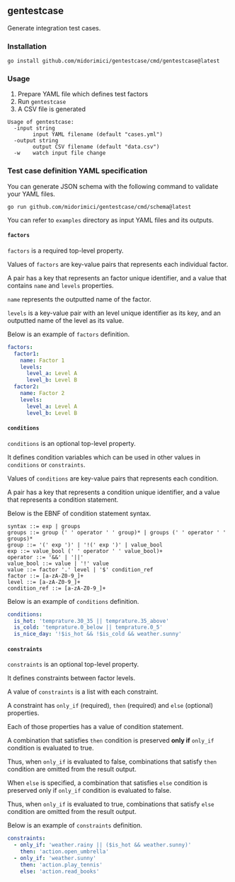 ## gentestcase

Generate integration test cases.

### Installation

```
go install github.com/midorimici/gentestcase/cmd/gentestcase@latest
```

### Usage

1. Prepare YAML file which defines test factors
1. Run `gentestcase`
1. A CSV file is generated

```
Usage of gentestcase:
  -input string
        input YAML filename (default "cases.yml")
  -output string
        output CSV filename (default "data.csv")
  -w    watch input file change
```

### Test case definition YAML specification

You can generate JSON schema with the following command to validate your YAML files.

```
go run github.com/midorimici/gentestcase/cmd/schema@latest
```

You can refer to `examples` directory as input YAML files and its outputs.

#### `factors`

`factors` is a required top-level property.

Values of `factors` are key-value pairs that represents each individual factor.

A pair has a key that represents an factor unique identifier, and a value that contains `name` and `levels` properties.

`name` represents the outputted name of the factor.

`levels` is a key-value pair with an level unique identifier as its key, and an outputted name of the level as its value.

Below is an example of `factors` definition.

```yml
factors:
  factor1:
    name: Factor 1
    levels:
      level_a: Level A
      level_b: Level B
  factor2:
    name: Factor 2
    levels:
      level_a: Level A
      level_b: Level B
```

#### `conditions`

`conditions` is an optional top-level property.

It defines condition variables which can be used in other values in `conditions` or `constraints`.

Values of `conditions` are key-value pairs that represents each condition.

A pair has a key that represents a condition unique identifier, and a value that represents a condition statement.

Below is the EBNF of condition statement syntax.

```ebnf
syntax ::= exp | groups
groups ::= group (' ' operator ' ' group)* | groups (' ' operator ' ' groups)*
group ::= '(' exp ')' | '!(' exp ')' | value_bool
exp ::= value_bool (' ' operator ' ' value_bool)+
operator ::= '&&' | '||'
value_bool ::= value | '!' value
value ::= factor '.' level | '$' condition_ref
factor ::= [a-zA-Z0-9_]+
level ::= [a-zA-Z0-9_]+
condition_ref ::= [a-zA-Z0-9_]+
```

Below is an example of `conditions` definition.

```yml
conditions:
  is_hot: 'temprature.30_35 || temprature.35_above'
  is_cold: 'temprature.0_below || temprature.0_5'
  is_nice_day: '!$is_hot && !$is_cold && weather.sunny'
```

#### `constraints`

`constraints` is an optional top-level property.

It defines constraints between factor levels.

A value of `constraints` is a list with each constraint.

A constraint has `only_if` (required), `then` (required) and `else` (optional) properties.

Each of those properties has a value of condition statement.

A combination that satisfies `then` condition is preserved **only if** `only_if` condition is evaluated to true.

Thus, when `only_if` is evaluated to false, combinations that satisfy `then` condition are omitted from the result output.

When `else` is specified, a combination that satisfies `else` condition is preserved only if `only_if` condition is evaluated to false.

Thus, when `only_if` is evaluated to true, combinations that satisfy `else` condition are omitted from the result output.

Below is an example of `constraints` definition.

```yml
constraints:
  - only_if: 'weather.rainy || ($is_hot && weather.sunny)'
    then: 'action.open_umbrella'
  - only_if: 'weather.sunny'
    then: 'action.play_tennis'
    else: 'action.read_books'
```
